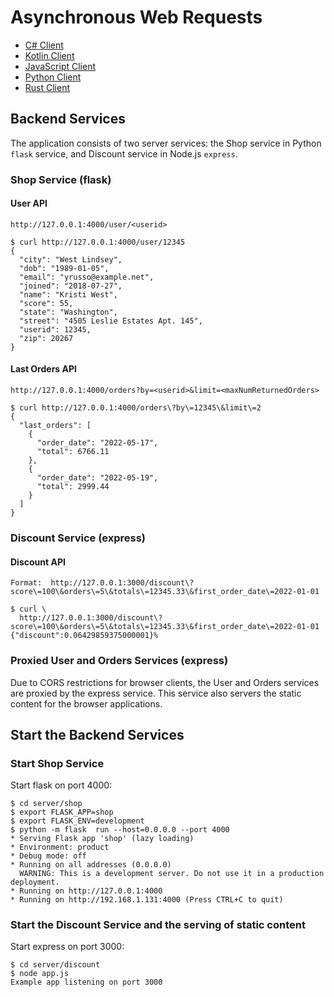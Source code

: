# Asynchronous Web Requests

- [C# Client](cs-client/)
- [Kotlin Client](kotlin-client/)
- [JavaScript Client](node-client/)
- [Python Client](python-client/)
- [Rust Client](rust-client/)

## Backend Services

The application consists of two server services:
the Shop service in Python `flask` service, and Discount service in Node.js `express`.

### Shop Service (flask)

#### User API

```text
http://127.0.0.1:4000/user/<userid>
````

```console
$ curl http://127.0.0.1:4000/user/12345
{
  "city": "West Lindsey",
  "dob": "1989-01-05",
  "email": "yrusso@example.net",
  "joined": "2018-07-27",
  "name": "Kristi West",
  "score": 55,
  "state": "Washington",
  "street": "4505 Leslie Estates Apt. 145",
  "userid": 12345,
  "zip": 20267
}
```

#### Last Orders API

```text
http://127.0.0.1:4000/orders?by=<userid>&limit=<maxNumReturnedOrders>
````

```console
$ curl http://127.0.0.1:4000/orders\?by\=12345\&limit\=2
{
  "last_orders": [
    {
      "order_date": "2022-05-17",
      "total": 6766.11
    },
    {
      "order_date": "2022-05-19",
      "total": 2999.44
    }
  ]
}
```

### Discount Service (express)

#### Discount API

```text
Format:  http://127.0.0.1:3000/discount\?score\=100\&orders\=5\&totals\=12345.33\&first_order_date\=2022-01-01
```

```console
$ curl \
  http://127.0.0.1:3000/discount\?score\=100\&orders\=5\&totals\=12345.33\&first_order_date\=2022-01-01
{"discount":0.06429859375000001}%
```

### Proxied User and Orders Services (express)

Due to CORS restrictions for browser clients, the User and Orders services
are proxied by the express service. This service also servers
the static content for the browser applications.

## Start the Backend Services

### Start Shop Service

Start flask on port 4000:

```console
$ cd server/shop
$ export FLASK_APP=shop
$ export FLASK_ENV=development
$ python -m flask  run --host=0.0.0.0 --port 4000
* Serving Flask app 'shop' (lazy loading)
* Environment: product
* Debug mode: off
* Running on all addresses (0.0.0.0)
  WARNING: This is a development server. Do not use it in a production deployment.
* Running on http://127.0.0.1:4000
* Running on http://192.168.1.131:4000 (Press CTRL+C to quit)
```

### Start the Discount Service and the serving of static content

Start express on port 3000:

```console
$ cd server/discount
$ node app.js
Example app listening on port 3000
```
